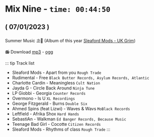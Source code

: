 # Mix Nine - `time: 00:44:50`
## ( 07/01/2023 )

Summer Music ⛱️🌴 (Album of this year [Sleaford Mods - UK Grim](https://www.sleafordmods.com/))

<my-live-archives url="https://live.rouquin.me/archives/MixNine.mp4" urltrack="../vtt/MixNine.vtt" datenamemix="07/01/2023 :: Mix Nine"></my-live-archives>

📻 Download [mp3](https://live.rouquin.me/archives/MixNine.mp3) - [ogg](https://live.rouquin.me/archives/MixNine.ogg)

::: tip Track list

- Sleaford Mods - Apart from you `Rough Trade`
- Rudimental - Free `Black Butter Records, Asylum Records, Atlantic`
- Charlotte Cardin - Meaningless `Cult Nation`
- Jayda G - Circle Back Around `Ninja Tune`
- LP Giobbi - Georgia  `Counter Records`
- Overmono - Is U `XL Recordings`
- George Fitzgerald - Burns `Double Six`
- Ahmed Spins (feat Lizwi) - Waves & Wavs `MoBlack Records`
- Leftfield - Afrika Shox `Hard Hands`
- SebastiAn - Walkman `Ed Banger Records, Because Music`
- Teenage Bad Girl - Cocotte `Citizen Records`
- Sleaford Mods - Rhythms of class `Rough Trade`
:::